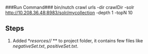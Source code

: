 
###Run Command###
bin/nutch crawl urls -dir crawlDir -solr http://10.208.36.48:8983/solr/mycollection -depth 1 -topN 10

## Steps ##
1. Added **resorces//* ** to project folder, it contains few files like *negativeSet.txt*, *positiveSet.txt*.
